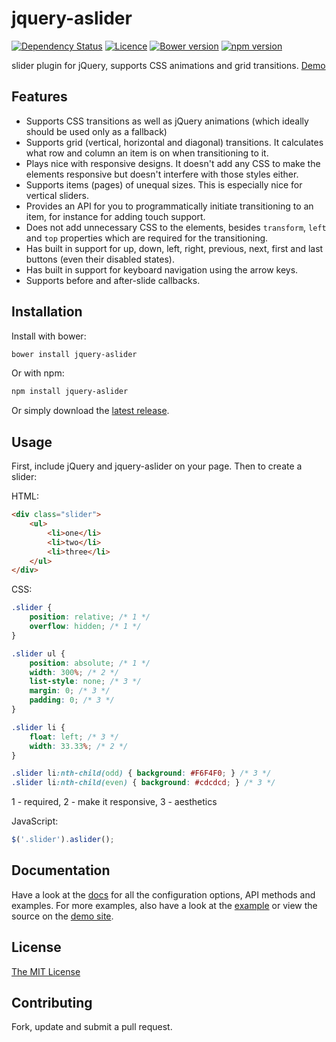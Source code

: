 # jquery-aslider
[![Dependency Status](https://david-dm.org/joelmukuthu/jquery-aslider.svg)](https://david-dm.org/joelmukuthu/query-aslider) [![Licence](https://img.shields.io/npm/l/jquery-aslider.svg?maxAge=2592000)]() [![Bower version](https://img.shields.io/bower/v/jquery-aslider.svg?maxAge=2592000)]() [![npm version](https://img.shields.io/npm/v/jquery-aslider.svg?maxAge=2592000)]()

slider plugin for jQuery, supports CSS animations and grid transitions. [Demo](http://joelmukuthu.github.io/jquery-aslider/)

## Features

* Supports CSS transitions as well as jQuery animations (which ideally should be used only as a fallback)
* Supports grid (vertical, horizontal and diagonal) transitions. It calculates what row and column an item is on when transitioning to it.
* Plays nice with responsive designs. It doesn't add any CSS to make the elements responsive but doesn't interfere with those styles either.
* Supports items (pages) of unequal sizes. This is especially nice for vertical sliders.
* Provides an API for you to programmatically initiate transitioning to an item, for instance for adding touch support.
* Does not add unnecessary CSS to the elements, besides `transform`, `left` and `top` properties which are required for the transitioning.
* Has built in support for up, down, left, right, previous, next, first and last buttons (even their disabled states).
* Has built in support for keyboard navigation using the arrow keys.
* Supports before and after-slide callbacks.

## Installation
Install with bower:
```sh
bower install jquery-aslider
```
Or with npm:
```sh
npm install jquery-aslider
```
Or simply download the [latest release](https://github.com/joelmukuthu/jquery-aslider/releases/latest).

## Usage

First, include jQuery and jquery-aslider on your page. Then to create a slider:

HTML:

```html
<div class="slider">
    <ul>
        <li>one</li>
        <li>two</li>
        <li>three</li>
    </ul>
</div>
```

CSS:

```css
.slider {
    position: relative; /* 1 */
    overflow: hidden; /* 1 */
}

.slider ul {
    position: absolute; /* 1 */
    width: 300%; /* 2 */
    list-style: none; /* 3 */
    margin: 0; /* 3 */
    padding: 0; /* 3 */
}

.slider li {
    float: left; /* 3 */
    width: 33.33%; /* 2 */
}

.slider li:nth-child(odd) { background: #F6F4F0; } /* 3 */
.slider li:nth-child(even) { background: #cdcdcd; } /* 3 */
```

1 - required,
2 - make it responsive,
3 - aesthetics

JavaScript:

```javascript
$('.slider').aslider();
```

## Documentation
Have a look at the [docs](DOCS.md) for all the configuration options, API methods and examples. For more examples, also have a look at the [example](example) or view the source on the [demo site](http://joelmukuthu.github.io/jquery-aslider/).

## License

[The MIT License](LICENSE.md)

## Contributing

Fork, update and submit a pull request.
